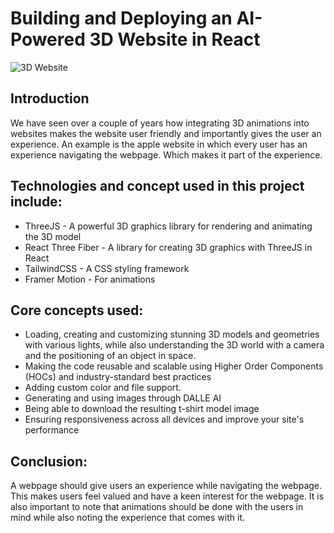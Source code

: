 # Building and Deploying an AI-Powered 3D Website in React 
![3D Website](https://i.ibb.co/Krk39Cf/Thumbnali.png)

## Introduction
We have seen over a couple of years how integrating 3D animations into websites makes the website user friendly and importantly gives the user an experience. An example is the apple website in which every user has an experience navigating the webpage. Which makes it part of the experience.

## Technologies and concept used in this project include:
- ThreeJS - A powerful 3D graphics library for rendering and animating the 3D model
- React Three Fiber - A library for creating 3D graphics with ThreeJS in React
- TailwindCSS - A CSS styling framework
- Framer Motion - For animations

## Core concepts used: 
- Loading, creating and customizing stunning 3D models and geometries with various lights, while also understanding the 3D world with a camera and the positioning of an object in space.
- Making the code reusable and scalable using Higher Order Components (HOCs) and industry-standard best practices
- Adding custom color and file support.
- Generating and using images through DALLE AI
- Being able to download the resulting t-shirt model image
- Ensuring responsiveness across all devices and improve your site's performance

## Conclusion:
A webpage should give users an experience while navigating the webpage. This makes users feel valued and have a keen interest for the webpage. It is also important to note that animations should be done with the users in mind while also noting the experience that comes with it. 